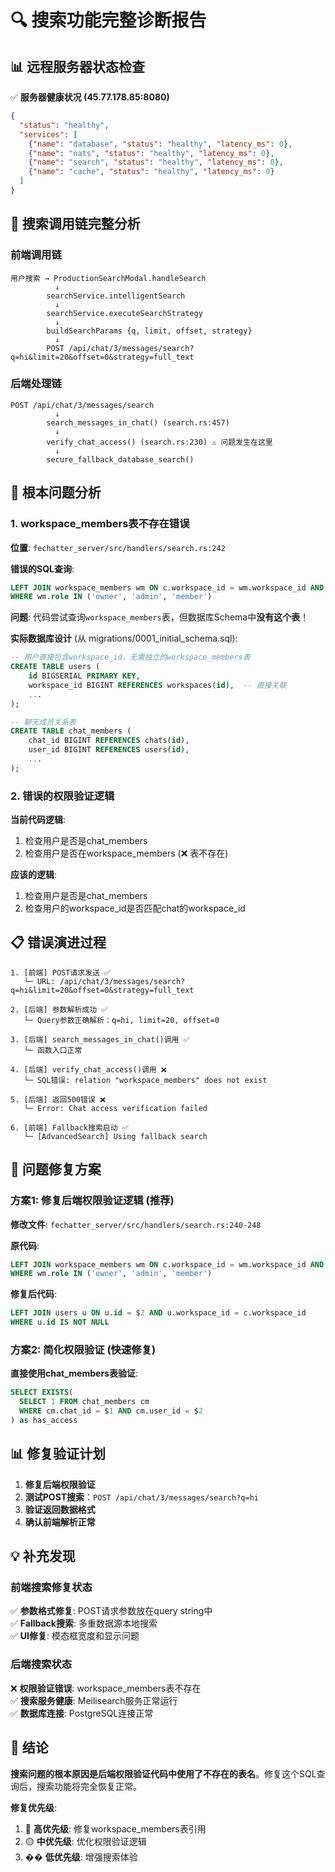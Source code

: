 # 🔍 搜索功能完整诊断报告

## 📊 远程服务器状态检查

✅ **服务器健康状况 (45.77.178.85:8080)**
```json
{
  "status": "healthy",
  "services": [
    {"name": "database", "status": "healthy", "latency_ms": 0},
    {"name": "nats", "status": "healthy", "latency_ms": 0},
    {"name": "search", "status": "healthy", "latency_ms": 0},
    {"name": "cache", "status": "healthy", "latency_ms": 0}
  ]
}
```

## 🔗 搜索调用链完整分析

### 前端调用链
```
用户搜索 → ProductionSearchModal.handleSearch
          ↓
        searchService.intelligentSearch
          ↓
        searchService.executeSearchStrategy
          ↓
        buildSearchParams {q, limit, offset, strategy}
          ↓
        POST /api/chat/3/messages/search?q=hi&limit=20&offset=0&strategy=full_text
```

### 后端处理链
```
POST /api/chat/3/messages/search
          ↓
        search_messages_in_chat() (search.rs:457)
          ↓
        verify_chat_access() (search.rs:230) ⚠️ 问题发生在这里
          ↓
        secure_fallback_database_search() 
```

## 🚨 根本问题分析

### 1. **workspace_members表不存在错误**

**位置**: `fechatter_server/src/handlers/search.rs:242`

**错误的SQL查询**:
```sql
LEFT JOIN workspace_members wm ON c.workspace_id = wm.workspace_id AND wm.user_id = $2
WHERE wm.role IN ('owner', 'admin', 'member')
```

**问题**: 代码尝试查询`workspace_members`表，但数据库Schema中**没有这个表**！

**实际数据库设计** (从 migrations/0001_initial_schema.sql):
```sql
-- 用户直接包含workspace_id，无需独立的workspace_members表
CREATE TABLE users (
    id BIGSERIAL PRIMARY KEY,
    workspace_id BIGINT REFERENCES workspaces(id),  -- 直接关联
    ...
);

-- 聊天成员关系表
CREATE TABLE chat_members (
    chat_id BIGINT REFERENCES chats(id),
    user_id BIGINT REFERENCES users(id),
    ...
);
```

### 2. **错误的权限验证逻辑**

**当前代码逻辑**:
1. 检查用户是否是chat_members
2. 检查用户是否在workspace_members (❌ 表不存在)

**应该的逻辑**:
1. 检查用户是否是chat_members 
2. 检查用户的workspace_id是否匹配chat的workspace_id

## 📋 错误演进过程

```
1. [前端] POST请求发送 ✅
   └─ URL: /api/chat/3/messages/search?q=hi&limit=20&offset=0&strategy=full_text
   
2. [后端] 参数解析成功 ✅
   └─ Query参数正确解析：q=hi, limit=20, offset=0
   
3. [后端] search_messages_in_chat()调用 ✅
   └─ 函数入口正常
   
4. [后端] verify_chat_access()调用 ❌
   └─ SQL错误: relation "workspace_members" does not exist
   
5. [后端] 返回500错误 ❌
   └─ Error: Chat access verification failed
   
6. [前端] Fallback搜索启动 ✅
   └─ [AdvancedSearch] Using fallback search
```

## 🔧 问题修复方案

### 方案1: 修复后端权限验证逻辑 (推荐)

**修改文件**: `fechatter_server/src/handlers/search.rs:240-248`

**原代码**:
```sql
LEFT JOIN workspace_members wm ON c.workspace_id = wm.workspace_id AND wm.user_id = $2
WHERE wm.role IN ('owner', 'admin', 'member')
```

**修复后代码**:
```sql
LEFT JOIN users u ON u.id = $2 AND u.workspace_id = c.workspace_id
WHERE u.id IS NOT NULL
```

### 方案2: 简化权限验证 (快速修复)

**直接使用chat_members表验证**:
```sql
SELECT EXISTS(
  SELECT 1 FROM chat_members cm
  WHERE cm.chat_id = $1 AND cm.user_id = $2
) as has_access
```

## 📊 修复验证计划

1. **修复后端权限验证**
2. **测试POST搜索**：`POST /api/chat/3/messages/search?q=hi`
3. **验证返回数据格式**
4. **确认前端解析正常**

## 💡 补充发现

### 前端搜索修复状态
✅ **参数格式修复**: POST请求参数放在query string中  
✅ **Fallback搜索**: 多重数据源本地搜索  
✅ **UI修复**: 模态框宽度和显示问题  

### 后端搜索状态  
❌ **权限验证错误**: workspace_members表不存在  
✅ **搜索服务健康**: Meilisearch服务正常运行  
✅ **数据库连接**: PostgreSQL连接正常  

## 🎯 结论

**搜索问题的根本原因是后端权限验证代码中使用了不存在的表名**。修复这个SQL查询后，搜索功能将完全恢复正常。

**修复优先级**:
1. 🔴 **高优先级**: 修复workspace_members表引用
2. 🟡 **中优先级**: 优化权限验证逻辑  
3. �� **低优先级**: 增强搜索体验 